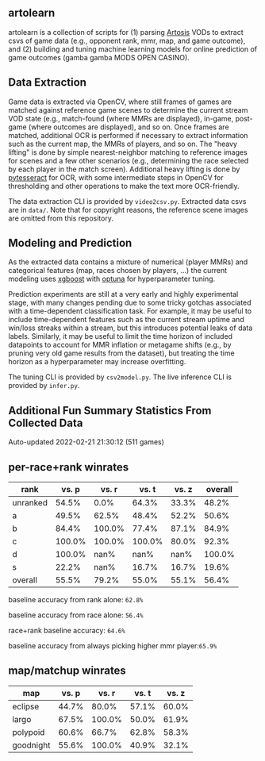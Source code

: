 artolearn
---------

artolearn is a collection of scripts for (1) parsing [Artosis](https://twitch.tv/artosis) VODs to extract csvs of game data (e.g., opponent rank, mmr, map, and game outcome), and (2) building and tuning machine learning models for online prediction of game outcomes (gamba gamba MODS OPEN CASINO).

Data Extraction
---------------
Game data is extracted via OpenCV, where still frames of games are matched against reference game scenes to determine the current stream VOD state (e.g., match-found (where MMRs are displayed), in-game, post-game (where outcomes are displayed), and so on.
Once frames are matched, additional OCR is performed if necessary to extract information such as the current map, the MMRs of players, and so on.
The "heavy lifting" is done by simple nearest-neighbor matching to reference images for scenes and a few other scenarios (e.g., determining the race selected by each player in the match screen).
Additional heavy lifting is done by [pytesseract](https://pypi.org/project/pytesseract/) for OCR, with some intermediate steps in OpenCV for thresholding and other operations to make the text more OCR-friendly.

The data extraction CLI is provided by `video2csv.py`.
Extracted data csvs are in `data/`.
Note that for copyright reasons, the reference scene images are omitted from
this repository.

Modeling and Prediction
-----------------------
As the extracted data contains a mixture of numerical (player MMRs) and categorical features (map, races chosen by players, ...) the current modeling uses [xgboost](https://xgboost.readthedocs.io/en/stable/) with [optuna](https://optuna.org/) for hyperparameter tuning.

Prediction experiments are still at a very early and highly experimental stage, with many changes pending due to some tricky gotchas associated with a time-dependent classification task.
For example, it may be useful to include time-dependent features such as the current stream uptime and win/loss streaks within a stream, but this introduces potential leaks of data labels.
Similarly, it may be useful to limit the time horizon of included datapoints to account for MMR inflation or metagame shifts (e.g., by pruning very old game results from the dataset), but treating the time horizon as a hyperparameter may increase overfitting.

The tuning CLI is provided by `csv2model.py`.
The live inference CLI is provided by `infer.py`.

Additional Fun Summary Statistics From Collected Data
-----------------------------------------------------
Auto-updated 2022-02-21 21:30:12 (511 games)

per-race+rank winrates
----------------------
rank | vs. p | vs. r | vs. t | vs. z | overall
---- | ---- | ---- | ---- | ---- | ---- 
unranked | 54.5% | 0.0% | 64.3% | 33.3% | 48.2% 
a | 49.5% | 62.5% | 48.4% | 52.2% | 50.6% 
b | 84.4% | 100.0% | 77.4% | 87.1% | 84.9% 
c | 100.0% | 100.0% | 100.0% | 80.0% | 92.3% 
d | 100.0% | nan% | nan% | nan% | 100.0% 
s | 22.2% | nan% | 16.7% | 16.7% | 19.6% 
overall | 55.5% | 79.2% | 55.0% | 55.1% | 56.4%

 baseline accuracy from rank alone: `62.8%`

 baseline accuracy from race alone: `56.4%`

 race+rank baseline accuracy: `64.6%`

baseline accuracy from always picking higher mmr player:`65.9%`

map/matchup winrates
--------------------

map | vs. p | vs. r | vs. t | vs. z
------|------|------|------|------
eclipse | 44.7% | 80.0% | 57.1% | 60.0%
largo | 67.5% | 100.0% | 50.0% | 61.9%
polypoid | 60.6% | 66.7% | 62.8% | 58.3%
goodnight | 55.6% | 100.0% | 40.9% | 32.1%
